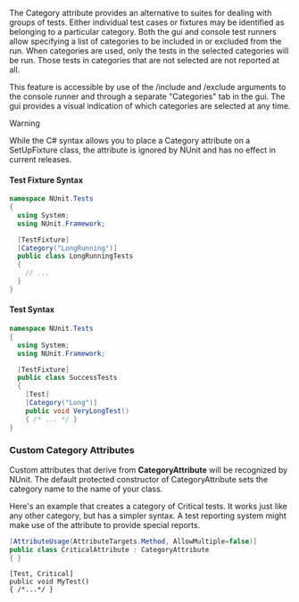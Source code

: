 The Category attribute provides an alternative to suites for dealing with groups
of tests. Either individual test cases or fixtures may be identified as
belonging to a particular category. Both the gui and console test runners allow
specifying a list of categories to be included in or excluded from the run.
When categories are used, only the tests in the selected categories will be
run. Those tests in categories that are not selected are not reported at all.

This feature is accessible by use of the /include and /exclude arguments to the
console runner and through a separate "Categories" tab in the gui. The gui
provides a visual indication of which categories are selected at any time.

> [!WARNING]
> While the C# syntax allows you to place a Category attribute on a SetUpFixture class, the attribute is ignored by NUnit and has no effect in current releases.
	
#### Test Fixture Syntax

```csharp
namespace NUnit.Tests
{
  using System;
  using NUnit.Framework;

  [TestFixture]
  [Category("LongRunning")]
  public class LongRunningTests
  {
    // ...
  }
}
```


#### Test Syntax

```csharp
namespace NUnit.Tests
{
  using System;
  using NUnit.Framework;

  [TestFixture]
  public class SuccessTests
  {
    [Test]
    [Category("Long")]
    public void VeryLongTest()
    { /* ... */ }
}
```

### Custom Category Attributes

Custom attributes that derive from **CategoryAttribute** will be recognized
by NUnit. The default protected constructor of CategoryAttribute 
sets the category name to the name of your class.

Here's an example that creates a category of Critical tests. It works
just like any other category, but has a simpler syntax. A test reporting
system might make use of the attribute to provide special reports.

```csharp
[AttributeUsage(AttributeTargets.Method, AllowMultiple=false)]
public class CriticalAttribute : CategoryAttribute 
{ }

```
```
[Test, Critical]
public void MyTest()
{ /*...*/ }
```
